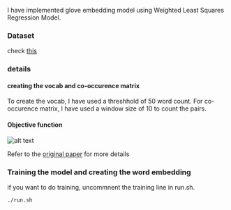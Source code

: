 I have implemented glove embedding model using Weighted Least Squares Regression Model.

### Dataset

check [this](https://github.com/raja-kumar/CSE-244-ML-for-NLP/tree/main/asg1#dataset)

### details

#### creating the vocab and co-occurence matrix
To create the vocab, I have used a threshhold of 50 word count. For co-occurence matrix, I have used a window size of 10 to count the pairs.

#### Objective function
![alt text]('./imgs/img.png')

Refer to the [original paper](https://nlp.stanford.edu/pubs/glove.pdf) for more details

### Training the model and creating the word embedding

if you want to do training, uncommnent the training line in run.sh.

```
./run.sh

```
